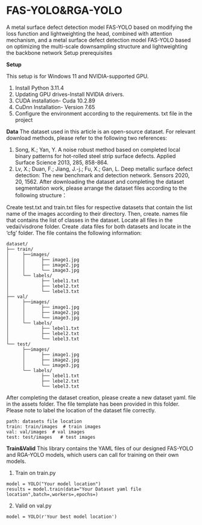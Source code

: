 # FAS-YOLO&RGA-YOLO
A metal surface defect detection model FAS-YOLO based on modifying the loss function and lightweighting the head, combined with attention mechanism, and a metal surface defect detection model FAS-YOLO based on optimizing the multi-scale downsampling structure and lightweighting the backbone network
Setup prerequisites

**Setup**

This setup is for Windows 11 and NVIDIA-supported GPU.
1.	Install Python 3.11.4
2.	Updating GPU drives-Install NVIDIA drivers.
3.	CUDA installation- Cuda 10.2.89
4.	CuDnn Installation- Version 7.65
5.	Configure the environment according to the requirements. txt file in the project

**Data**
The dataset used in this article is an open-source dataset. For relevant download methods, please refer to the following two references:
1.	Song, K.; Yan, Y. A noise robust method based on completed local binary patterns for hot-rolled steel strip surface defects. Applied Surface Science 2013, 285, 858-864.
2.	Lv, X.; Duan, F.; Jiang, J.-j.; Fu, X.; Gan, L. Deep metallic surface defect detection: The new benchmark and detection network. Sensors 2020, 20, 1562.
After downloading the dataset and completing the dataset segmentation work, please arrange the dataset files according to the following structure：

Create test.txt and train.txt files for respective datasets that contain the list name of the images according to their directory. Then, create. names file that contains the list of classes in the dataset. Locate all files in the vedai/visdrone folder.
Create .data files for both datasets and locate in the ‘cfg’ folder. The file contains the following information:
```
dataset/
├── train/
│     ├──images/
│     │      ├── image1.jpg
│     │      ├── image2.jpg
│     │      └── image3.jpg
│     └── labels/
│            ├── lebel1.txt
│            ├── lebel2.txt
│            └── lebel3.txt
├── val/
│     ├──images/
│     │      ├── image1.jpg
│     │      ├── image2.jpg
│     │      └── image3.jpg
│     └── labels/
│            ├── lebel1.txt
│            ├── lebel2.txt
│            └── lebel3.txt
└── test/
      ├──images/
      │      ├── image1.jpg
      │      ├── image2.jpg
      │      └── image3.jpg
      └── labels/
             ├── lebel1.txt
             ├── lebel2.txt
             └── lebel3.txt
```
After completing the dataset creation, please create a new dataset yaml. file in the assets folder. The file template has been provided in this folder. Please note to label the location of the dataset file correctly.
```
path: datasets file location 
train: train/images  # train images
val: val/images  # val images
test: test/images   # test images
```

**Train&Valid**
This library contains the YAML files of our designed FAS-YOLO and RGA-YOLO models, which users can call for training on their own models.
1. Train on train.py
```
model = YOLO("Your model location") 
results = model.train(data="Your Dataset yaml file location",batch=,workers=,epochs=)
```
2.	Valid on val.py
```
model = YOLO(r'Your best model location')
```
